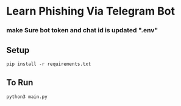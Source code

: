 # Learn Phishing Via Telegram Bot




### make Sure bot token and chat id is updated ".env"
## Setup 
```
pip install -r requirements.txt
```
## To Run 
```
python3 main.py
```